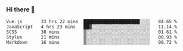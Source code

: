 ### Hi there 👋

<!--
**xin-code/Xin-code** is a ✨ _special_ ✨ repository because its `README.md` (this file) appears on your GitHub profile.

Here are some ideas to get you started:
<!--START_SECTION:waka-->
```text
Vue.js       33 hrs 22 mins  █████████████████████░░░░   84.65 % 
JavaScript   4 hrs 23 mins   ██▓░░░░░░░░░░░░░░░░░░░░░░   11.14 % 
SCSS         38 mins         ▒░░░░░░░░░░░░░░░░░░░░░░░░   01.61 % 
Stylus       21 mins         ▒░░░░░░░░░░░░░░░░░░░░░░░░   00.93 % 
Markdown     16 mins         ▒░░░░░░░░░░░░░░░░░░░░░░░░   00.72 % 
```
<!--END_SECTION:waka-->
